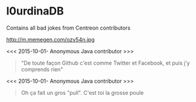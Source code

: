 # l0urdinaDB
Contains all bad jokes from Centreon contributors

http://m.memegen.com/ozv54n.jpg

<<< 2015-10-01- Anonymous Java contributor >>>
> "De toute façon Github c'est comme Twitter et Facebook, et puis j'y comprends rien"

<<< 2015-10-01- Anonymous Java contributor >>>
> Oh ça fait un gros "pull".
> C'est toi la grosse poule
